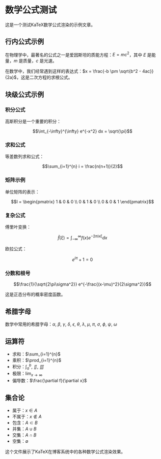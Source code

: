 # 数学公式测试

这是一个测试KaTeX数学公式渲染的示例文章。

## 行内公式示例

在物理学中，最著名的公式之一是爱因斯坦的质能方程：$E = mc^2$，其中 $E$ 是能量，$m$ 是质量，$c$ 是光速。

在数学中，我们经常遇到这样的表达式：$x = \frac{-b \pm \sqrt{b^2 - 4ac}}{2a}$，这是二次方程的求根公式。

## 块级公式示例

### 积分公式

高斯积分是一个重要的积分：

$$\int_{-\infty}^{\infty} e^{-x^2} dx = \sqrt{\pi}$$

### 求和公式

等差数列求和公式：

$$\sum_{i=1}^{n} i = \frac{n(n+1)}{2}$$

### 矩阵示例

单位矩阵的表示：

$$I = \begin{pmatrix}
1 & 0 & 0 \\
0 & 1 & 0 \\
0 & 0 & 1
\end{pmatrix}$$

### 复杂公式

傅里叶变换：

$$\hat{f}(\xi) = \int_{-\infty}^{\infty} f(x) e^{-2\pi i x \xi} dx$$

欧拉公式：

$$e^{i\pi} + 1 = 0$$

### 分数和根号

$$\frac{1}{\sqrt{2\pi\sigma^2}} e^{-\frac{(x-\mu)^2}{2\sigma^2}}$$

这是正态分布的概率密度函数。

## 希腊字母

数学中常用的希腊字母：$\alpha$, $\beta$, $\gamma$, $\delta$, $\epsilon$, $\theta$, $\lambda$, $\mu$, $\pi$, $\sigma$, $\phi$, $\psi$, $\omega$

## 运算符

- 求和：$\sum_{i=1}^{n}$
- 乘积：$\prod_{i=1}^{n}$
- 积分：$\int_a^b$, $\iint$, $\iiint$
- 极限：$\lim_{x \to \infty}$
- 偏导数：$\frac{\partial f}{\partial x}$

## 集合论

- 属于：$x \in A$
- 不属于：$x \notin A$
- 包含：$A \subset B$
- 并集：$A \cup B$
- 交集：$A \cap B$
- 空集：$\emptyset$

这个文件展示了KaTeX在博客系统中的各种数学公式渲染效果。
